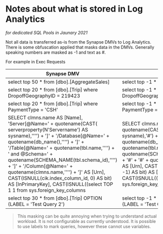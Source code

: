 # Notes about what is stored in Log Analytics
*for dedicated SQL Pools in Jaunary 2021*

Not all data is transferred as-is from the Synapse DMVs to Log Analytics. There is some obfuscation applied that masks data in the DMVs. Generally speaking numbers are masked as -1 and text as #.

For example in Exec Requests

Synapse DMV | Log Analytics
------------------------ | --------------------------
select top 50 * from [dbo].[AggregateSales] | select top -1 * from [dbo].[AggregateSales]
select top 20 * from [dbo].[Trip] where DropoffGeographyID = 219423 | select top -1 * from [dbo].[Trip] where DropoffGeographyID = -1
select top 20 * from [dbo].[Trip] where PaymentType = 'CSH' | select top -1 * from [dbo].[Trip] where PaymentType = '#'
SELECT clmns.name AS [Name], 'Server[@Name=' + quotename(CAST(          serverproperty(N'Servername')         AS sysname),'''') + ']' + '/Database[@Name=' + quotename(db_name(),'''') + ']' + '/Table[@Name=' + quotename(tbl.name,'''') + ' and @Schema=' + quotename(SCHEMA_NAME(tbl.schema_id),'''') + ']' + '/Column[@Name=' + quotename(clmns.name,'''') + ']' AS [Urn], CAST(ISNULL(cik.index_column_id, 0) AS bit) AS [InPrimaryKey], CAST(ISNULL((select TOP 1 1 from sys.foreign_key_columns | SELECT clmns.name AS [Name], '#' + quotename(CAST(          serverproperty(N'#')         AS sysname),'#') + '#' + '#' + quotename(db_name(),'#') + '#' + '#' + quotename(tbl.name,'#') + '#' + quotename(SCHEMA_NAME(tbl.schema_id),'#') + '#' + '#' + quotename(clmns.name,'#') + '#' AS [Urn], CAST(ISNULL(cik.index_column_id, -1) AS bit) AS [InPrimaryKey], CAST(ISNULL((select TOP -1 -1 from sys.foreign_key_columns
select top 30 * from [dbo].[Trip] OPTION (LABEL = 'Test Query 2') | select top -1 * from [dbo].[Trip] OPTION (LABEL = 'Test Query 2')


>This masking can be quite annoying when trying to understand actual workload. It is not configurable as currently understood.
>It is possible to use labels to mark queries, however these cannot use variables.